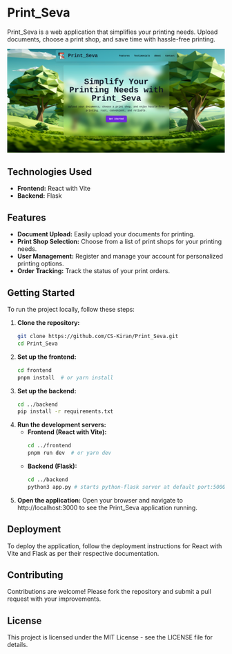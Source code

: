 # Print_Seva

Print_Seva is a web application that simplifies your printing needs. Upload documents, choose a print shop, and save time with hassle-free printing.

![Alt text](./frontend/src/assets/print_seva.png)

## Technologies Used

- **Frontend:** React with Vite
- **Backend:** Flask

## Features

- **Document Upload:** Easily upload your documents for printing.
- **Print Shop Selection:** Choose from a list of print shops for your printing needs.
- **User Management:** Register and manage your account for personalized printing options.
- **Order Tracking:** Track the status of your print orders.

## Getting Started

To run the project locally, follow these steps:

1. **Clone the repository:**
   ```bash
   git clone https://github.com/CS-Kiran/Print_Seva.git
   cd Print_Seva
    ```
2. **Set up the frontend:**
    ```bash
    cd frontend
    pnpm install  # or yarn install
    ```
3. **Set up the backend:**
    ```bash
    cd ../backend
    pip install -r requirements.txt
    ```
4. **Run the development servers:**
   - **Frontend (React with Vite):**
        ```bash
        cd ../frontend
        pnpm run dev  # or yarn dev
        ```
   - **Backend (Flask):**
        ```bash
        cd ../backend
        python3 app.py # starts python-flask server at default port:5000
        ```
5. **Open the application:** Open your browser and navigate to http://localhost:3000 to see the Print_Seva application running.

## Deployment
To deploy the application, follow the deployment instructions for React with Vite and Flask as per their respective documentation.

## Contributing
Contributions are welcome! Please fork the repository and submit a pull request with your improvements.

## License
This project is licensed under the MIT License - see the LICENSE file for details.